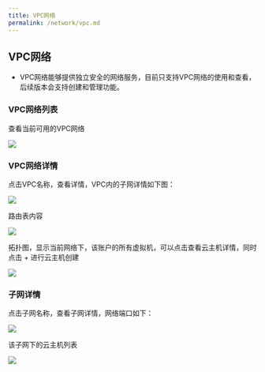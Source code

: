 ```yaml
---
title: VPC网络
permalink: /network/vpc.md
---
```


## VPC网络
- VPC网络能够提供独立安全的网络服务，目前只支持VPC网络的使用和查看，后续版本会支持创建和管理功能。
### VPC网络列表
查看当前可用的VPC网络

![](~@vuepress/vpc_list.png)

### VPC网络详情
点击VPC名称，查看详情，VPC内的子网详情如下图：

![](~@vuepress/vpc_subnet_list.png)

路由表内容

![](~@vuepress/vpc_route.png)

拓扑图，显示当前网络下，该账户的所有虚拟机，可以点击查看云主机详情，同时点击 + 进行云主机创建

![](~@vuepress/vpc_topo.png)

### 子网详情
点击子网名称，查看子网详情，网络端口如下：

![](~@vuepress/vpc_subnet_port.png)

该子网下的云主机列表

![](~@vuepress/vpc_subnet_ecs.png)
